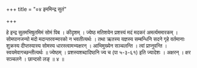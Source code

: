 +++
title = "०४ इममिन्द्र सुतं"

+++

हे इन्द्र सुतमभिषुतमिमं सोमं पिब । कीदृशम् । ज्येष्ठ मतिशयेन प्रशस्यं मदं मदकरं अमर्त्यममारकम् । सोमपानजन्यो मदो मदान्तरवन्मारको न भवतीत्यर्थः । तथा ऋतस्य यज्ञस्य सम्बन्धिनि सदने गृहे वर्तमानाः शुक्रस्य दीप्तस्यास्य सोमस्य धारस्त्वामभ्यक्षरन् । आभिमुख्येन सञ्चलन्ति । त्वां प्राप्नुवन्ति । स्वयमेवागच्छन्तीत्यर्थः ॥ ज्येष्ठम् । प्रशस्यशब्दादिष्ठनि ज्य च (पा ५-३-६१) इति ज्यादेशः । अक्षरन् । क्षर सञ्चलने । छान्दसो लङ् ॥ ४ ॥